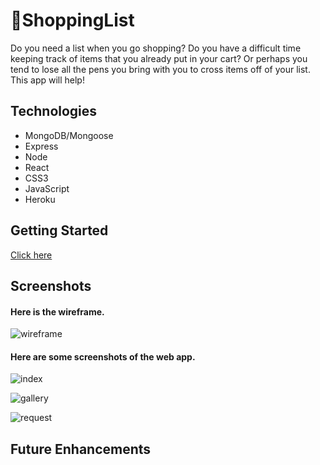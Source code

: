 # 🛒ShoppingList

Do you need a list when you go shopping? Do you have a difficult time keeping track of items that you already put in your cart? Or perhaps you tend to lose all the pens you bring with you to cross items off of your list. This app will help!

## Technologies
- MongoDB/Mongoose
- Express
- Node
- React
- CSS3
- JavaScript
- Heroku

## Getting Started
[Click here]( ) 



## Screenshots
#### Here is the wireframe.
![wireframe]( ) 

#### Here are some screenshots of the web app.

![index]( )


![gallery]( )


![request]( )



## Future Enhancements
